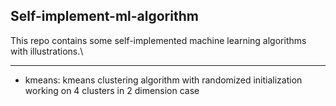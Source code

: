 ## Self-implement-ml-algorithm
This repo contains some self-implemented machine learning algorithms with illustrations.\ 
***
* kmeans: kmeans clustering algorithm with randomized initialization working on 4 clusters in 2 dimension case
 
